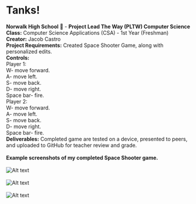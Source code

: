 # Tanks!
<b>Norwalk High School</b> :school: - <b>Project Lead The Way (PLTW) Computer Science</b><br>
<b>Class:</b> Computer Science Applications (CSA) - 1st Year (Freshman)<br>
<b>Creator:</b> Jacob Castro <br>
<b>Project Requirements:</b> Created Space Shooter Game, along with personalized edits.<br>
<b>Controls:</b><br>
Player 1:<br>
<b>         </b> W- move forward.<br>
<b>         </b> A- move left.<br>
<b>         </b> S- move back.<br>
<b>         </b> D- move right.<br>
<b>         </b> Space bar- fire.<br>
Player 2:<br>
<b>         </b> W- move forward.<br>
<b>         </b> A- move left.<br>
<b>         </b> S- move back.<br>
<b>         </b> D- move right.<br>
<b>         </b> Space bar- fire.<br>
<b>Deliverables:</b> Completed game are tested on a device, presented to peers, and uploaded to GitHub for teacher review and grade.   
<br>
<b>Example screenshots of my completed Space Shooter game.</b><br><br>
![Alt text](https://github.com/jay-cas/Space-shooter/blob/master/Screenshots_SpaceShooter/screenshot.png "English Unfilled Version")
<br><br>
![Alt text](https://github.com/jay-cas/Space-shooter/blob/master/Screenshots_SpaceShooter/screenshot2.png "English Unfilled Version")
<br><br>
![Alt text](https://github.com/jay-cas/Space-shooter/blob/master/Screenshots_SpaceShooter/screenshot3.png "English Unfilled Version")
<br><br>
